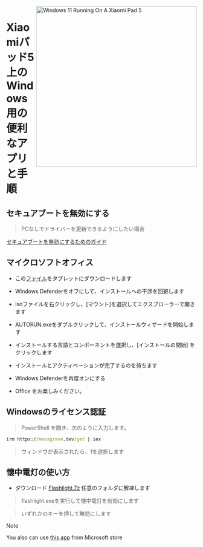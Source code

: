 <img align="right" src="https://raw.githubusercontent.com/erdilS/Port-Windows-11-Xiaomi-Pad-5/main/nabu.png" width="425" alt="Windows 11 Running On A Xiaomi Pad 5">

# Xiaomiパッド5上のWindows用の便利なアプリと手順

## セキュアブートを無効にする
> PCなしでドライバーを更新できるようにしたい場合

[セキュアブートを無効にするためのガイド](/guide/Japanese/disable-secureboot-ja.md)

## マイクロソフトオフィス

- この[ファイル](https://mega.nz/file/Q7p1XK6L#J-KPp_-MNJ8iXGqEwwZ3_sfv2tMiq_AJjUiiaX6TBrI)をタブレットにダウンロードします
  
- Windows Defenderをオフにして、インストールへの干渉を回避します
  
- isoファイルを右クリックし、[マウント]を選択してエクスプローラーで開きます

- AUTORUN.exeをダブルクリックして、インストールウィザードを開始します
  
- インストールする言語とコンポーネントを選択し、[インストールの開始] をクリックします
  
- インストールとアクティベーションが完了するのを待ちます

- Windows Defenderを再度オンにする

- Office をお楽しみください。

 ## Windowsのライセンス認証

> PowerShell を開き、次のように入力します。

  ```cmd
irm https://massgrave.dev/get | iex 
```
> ウィンドウが表示されたら、1を選択します

 ## 懐中電灯の使い方

 - ダウンロード [Flashlight.7z](https://github.com/erdilS/Port-Windows-11-Xiaomi-Pad-5/releases/download/1.0/flashlight_fix.7z) 任意のフォルダに解凍します

> flashlight.exeを実行して懐中電灯を有効にします

> いずれかのキーを押して無効にします

> [!NOTE]
> You also can use [this app](https://apps.microsoft.com/detail/9NBLGGH68278) from Microsoft store 



